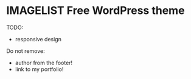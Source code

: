 IMAGELIST Free WordPress theme
===================

TODO:
- responsive design

Do not remove:
- author from the footer!
- link to my portfolio!
